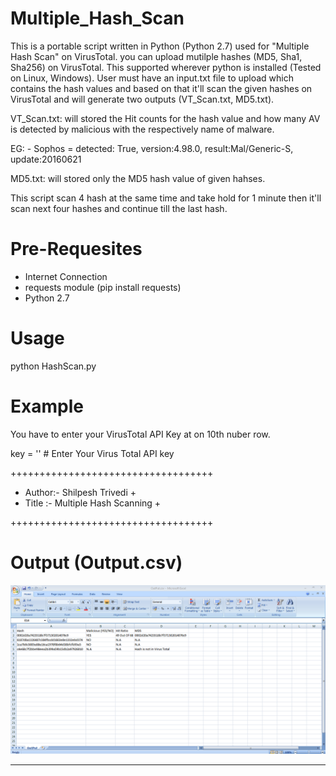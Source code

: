 # Multiple_Hash_Scan

This is a portable script written in Python (Python 2.7) used for "Multiple Hash Scan" on VirusTotal. you can upload mutilple hashes (MD5, Sha1, Sha256) on VirusTotal. This supported wherever python is installed (Tested on Linux, Windows). User must have an input.txt file to upload which contains the hash values and based on that it'll scan the given hashes on VirusTotal and will generate two outputs (VT_Scan.txt, MD5.txt).

VT_Scan.txt: will stored the Hit counts for the hash value and how many AV is detected by malicious with the respectively name of malware.

EG: - Sophos = detected: True, version:4.98.0, result:Mal/Generic-S, update:20160621                                                            

MD5.txt: will stored only the MD5 hash value of given hahses.

This script scan 4 hash at the same time and take hold for 1 minute then it'll scan next four hashes and continue till the last hash.

# Pre-Requesites

- Internet Connection
- requests module (pip install requests)
- Python 2.7

# Usage

python HashScan.py

# Example

You have to enter your VirusTotal API Key at on 10th nuber row.

key = '' # Enter Your Virus Total API key

+++++++++++++++++++++++++++++++++++
+ Author:- Shilpesh Trivedi       +
+ Title :- Multiple Hash Scanning +

+++++++++++++++++++++++++++++++++++
 
 
 # Output (Output.csv)
 
 ![alt text](https://github.com/ShilpeshTrivedi/Multiple_Hash_Scan/blob/master/HashScan.png)
        

*************************************************************************************************************************************
